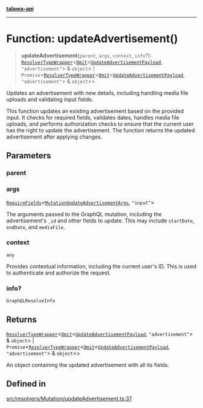 [**talawa-api**](../../../../README.md)

***

# Function: updateAdvertisement()

> **updateAdvertisement**(`parent`, `args`, `context`, `info`?): [`ResolverTypeWrapper`](../../../../types/generatedGraphQLTypes/type-aliases/ResolverTypeWrapper.md)\<[`Omit`](../../../../types/generatedGraphQLTypes/type-aliases/Omit.md)\<[`UpdateAdvertisementPayload`](../../../../types/generatedGraphQLTypes/type-aliases/UpdateAdvertisementPayload.md), `"advertisement"`\> & `object`\> \| `Promise`\<[`ResolverTypeWrapper`](../../../../types/generatedGraphQLTypes/type-aliases/ResolverTypeWrapper.md)\<[`Omit`](../../../../types/generatedGraphQLTypes/type-aliases/Omit.md)\<[`UpdateAdvertisementPayload`](../../../../types/generatedGraphQLTypes/type-aliases/UpdateAdvertisementPayload.md), `"advertisement"`\> & `object`\>\>

Updates an advertisement with new details, including handling media file uploads and validating input fields.

This function updates an existing advertisement based on the provided input. It checks for required fields, validates dates, handles media file uploads, and performs authorization checks to ensure that the current user has the right to update the advertisement. The function returns the updated advertisement after applying changes.

## Parameters

### parent

### args

[`RequireFields`](../../../../types/generatedGraphQLTypes/type-aliases/RequireFields.md)\<[`MutationUpdateAdvertisementArgs`](../../../../types/generatedGraphQLTypes/type-aliases/MutationUpdateAdvertisementArgs.md), `"input"`\>

The arguments passed to the GraphQL mutation, including the advertisement's `_id` and other fields to update. This may include `startDate`, `endDate`, and `mediaFile`.

### context

`any`

Provides contextual information, including the current user's ID. This is used to authenticate and authorize the request.

### info?

`GraphQLResolveInfo`

## Returns

[`ResolverTypeWrapper`](../../../../types/generatedGraphQLTypes/type-aliases/ResolverTypeWrapper.md)\<[`Omit`](../../../../types/generatedGraphQLTypes/type-aliases/Omit.md)\<[`UpdateAdvertisementPayload`](../../../../types/generatedGraphQLTypes/type-aliases/UpdateAdvertisementPayload.md), `"advertisement"`\> & `object`\> \| `Promise`\<[`ResolverTypeWrapper`](../../../../types/generatedGraphQLTypes/type-aliases/ResolverTypeWrapper.md)\<[`Omit`](../../../../types/generatedGraphQLTypes/type-aliases/Omit.md)\<[`UpdateAdvertisementPayload`](../../../../types/generatedGraphQLTypes/type-aliases/UpdateAdvertisementPayload.md), `"advertisement"`\> & `object`\>\>

An object containing the updated advertisement with all its fields.

## Defined in

[src/resolvers/Mutation/updateAdvertisement.ts:37](https://github.com/Suyash878/talawa-api/blob/095e6964ce2a06c1c30d1acf81b6162203f1db91/src/resolvers/Mutation/updateAdvertisement.ts#L37)
